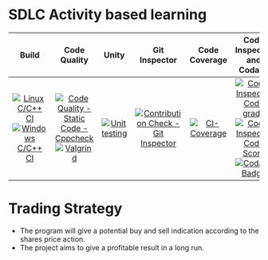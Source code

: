 # SDLC Activity based learning

|Build | Code Quality | Unity | Git Inspector | Code Coverage | Code Inspector and Codacy|
|:----:|:----:|:----:|:----:|:----:|:----:|
[![Linux C/C++ CI](https://github.com/rohantehalyani/302587-Mini-Project/actions/workflows/Linux_c.yml/badge.svg)](https://github.com/rohantehalyani/302587-Mini-Project/actions/workflows/Linux_c.yml)<br> [![Windows C/C++ CI](https://github.com/rohantehalyani/302587-Mini-Project/actions/workflows/Windows_c.yml/badge.svg)](https://github.com/rohantehalyani/302587-Mini-Project/actions/workflows/Windows_c.yml)|  [![Code Quality - Static Code - Cppcheck](https://github.com/rohantehalyani/302587-Mini-Project/actions/workflows/cppcheck.yml/badge.svg)](https://github.com/rohantehalyani/302587-Mini-Project/actions/workflows/cppcheck.yml) <br> [![Valgrind](https://github.com/rohantehalyani/302587-Mini-Project/actions/workflows/Valgrind.yml/badge.svg)](https://github.com/rohantehalyani/302587-Mini-Project/actions/workflows/Valgrind.yml)| [![Unit testing](https://github.com/rohantehalyani/302587-Mini-Project/actions/workflows/UnitTesting.yml/badge.svg)](https://github.com/rohantehalyani/302587-Mini-Project/actions/workflows/UnitTesting.yml)|[![Contribution Check - Git Inspector](https://github.com/rohantehalyani/302587-Mini-Project/actions/workflows/gitinspector.yml/badge.svg)](https://github.com/rohantehalyani/302587-Mini-Project/actions/workflows/gitinspector.yml)| [![CI-Coverage](https://github.com/abhaysahu10/302569/actions/workflows/gcov.yml/badge.svg)](https://github.com/abhaysahu10/302569/actions/workflows/gcov.yml)| [![Code Inspector Code grade](https://www.code-inspector.com/project/24696/status/svg)](https://frontend.code-inspector.com/project/24696/dashboard) <br> [![Code Inspector Code Score](https://www.code-inspector.com/project/24696/score/svg)](https://frontend.code-inspector.com/project/24696/dashboard) <br> [![Codacy Badge](https://app.codacy.com/project/badge/Grade/3631204c86a04be79ed6136da2c39dd4)](https://www.codacy.com/gh/abhaysahu10/302569/dashboard?utm_source=github.com&amp;utm_medium=referral&amp;utm_content=abhaysahu10/302569&amp;utm_campaign=Badge_Grade)|

# Trading Strategy
- The program will give a potential buy and sell indication according to the shares price action.
- The project aims to give a profitable result in a long run.

